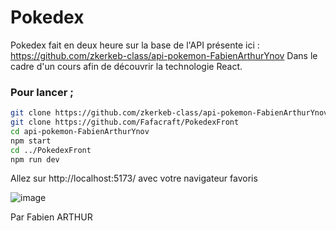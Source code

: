 # Pokedex

Pokedex fait en deux heure sur la base de l'API présente ici : https://github.com/zkerkeb-class/api-pokemon-FabienArthurYnov
Dans le cadre d'un cours afin de découvrir la technologie React.

### Pour lancer ; 
```sh
git clone https://github.com/zkerkeb-class/api-pokemon-FabienArthurYnov
git clone https://github.com/Fafacraft/PokedexFront
cd api-pokemon-FabienArthurYnov
npm start
cd ../PokedexFront
npm run dev
```
Allez sur http://localhost:5173/ avec votre navigateur favoris

![image](https://github.com/user-attachments/assets/5cbd1674-abbb-417f-b78e-62b92684894c)


Par Fabien ARTHUR
